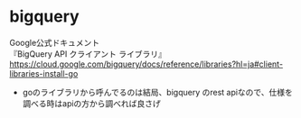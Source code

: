 # bigquery
Google公式ドキュメント  
『BigQuery API クライアント ライブラリ』  
https://cloud.google.com/bigquery/docs/reference/libraries?hl=ja#client-libraries-install-go

- goのライブラリから呼んでるのは結局、bigquery のrest apiなので、仕様を調べる時はapiの方から調べれば良さげ  
